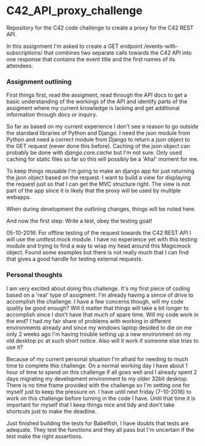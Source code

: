 # C42_API_proxy_challenge
Repository for the C42 code challenge to create a proxy for the C42 REST API.

In this assignment I'm asked to create a GET endpoint /events-with-subscriptions/ that combines two separate calls towards the C42 API into one response that contains the event title and the first names of its attendees.

### Assignment outlining
First things first, read the assigment, read through the API docs to get a basic understanding of the workings of the API and identify parts of the assigment where my current knowledge is lacking and get additional information through docs or inquiry.

So far as based on my current experience I don't see a reason to go outside the standard libraries of Python and Django. I need the json module from Python and need a correct module from Django to return a json object to the GET request (never done this before). Caching of the json object can probably be done with *django.core.cache* but I'm not sure. Only used caching for static files so far so this will possibly be a 'Aha!' moment for me.

To keep things reusable I'm going to make an django app for just returning the json object based on the request. I want to build a view for displaying the request just so that I can get the MVC structure right. The view is not part of the app since it is likely that the proxy will be used by multiple webapps.

When during development the outlining changes, things will be noted here.

And now the first step: Write a test, obey the testing goat!

05-10-2016: For offline testing of the request towards the C42 REST API I will use the *unittest.mock* module. I have no experience yet with this testing module and trying to find a way to wrap my head around this Magicmock object.
Found some examples but there is not really much that I can find that gives a good handle for testing external requests.

### Personal thoughts
I am very excited about doing this challenge. It's my first piece of coding based on a 'real' type of assigment. I'm already having a sence of drive to accomplish the challenge. I have a few concerns though, will my code quality be good enough? Will it matter that things will take a bit longer to accomplish since I don't have that much of spare time.
Will my code work in the end? I had my fair share of problems with working in different environments already and since my windows laptop desided to die on me only 2 weeks ago I'm having trouble setting up a new environment on my old desktop pc at such short notice. Also will it work if someone else tries to use it?

Because of my current personal situation I'm afraid for needing to much time to complete this challenge. On a normal working day I have about 1 hour of time to spend on this challenge if all goes well and I already spent 2 days migrating my development environment to my older 32bit desktop. There is no time frame provided with the challenge so I'm setting one for myself just to keep the pressure on.
I have until next friday (7-10-2016) to work on this challenge before turning in the code I have. Until that time it is important for myself that I keep things nice and tidy and don't take shortcuts just to make the deadline.

Just finished building the tests for Babelfish, I have doubts that tests are adequate. They test the functions and they all pass but I'm uncertain if the test make the right assertions.
